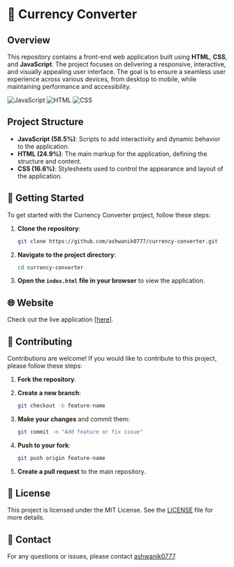 # 💱 Currency Converter

## Overview
This repository contains a front-end web application built using **HTML**, **CSS**, and **JavaScript**. The project focuses on delivering a responsive, interactive, and visually appealing user interface. The goal is to ensure a seamless user experience across various devices, from desktop to mobile, while maintaining performance and accessibility.

![JavaScript](https://img.shields.io/badge/JavaScript-58.5%25-yellow) ![HTML](https://img.shields.io/badge/HTML-24.9%25-orange) ![CSS](https://img.shields.io/badge/CSS-16.6%25-blue)

## Project Structure
- **JavaScript (58.5%)**: Scripts to add interactivity and dynamic behavior to the application.
- **HTML (24.9%)**: The main markup for the application, defining the structure and content.
- **CSS (16.6%)**: Stylesheets used to control the appearance and layout of the application.

## 🚀 Getting Started
To get started with the Currency Converter project, follow these steps:

1. **Clone the repository**:
    ```bash
    git clone https://github.com/ashwanik0777/currency-converter.git
    ```

2. **Navigate to the project directory**:
    ```bash
    cd currency-converter
    ```

3. **Open the `index.html` file in your browser** to view the application.

## 🌐 Website
Check out the live application [[here](https://ashwanik0777.github.io/currency-converter/)].

## 🤝 Contributing
Contributions are welcome! If you would like to contribute to this project, please follow these steps:

1. **Fork the repository**.
2. **Create a new branch**:
    ```bash
    git checkout -b feature-name
    ```

3. **Make your changes** and commit them:
    ```bash
    git commit -m "Add feature or fix issue"
    ```

4. **Push to your fork**:
    ```bash
    git push origin feature-name
    ```

5. **Create a pull request** to the main repository.

## 📜 License
This project is licensed under the MIT License. See the [LICENSE](LICENSE) file for more details.

## 📧 Contact
For any questions or issues, please contact [ashwanik0777](https://github.com/ashwanik0777).
